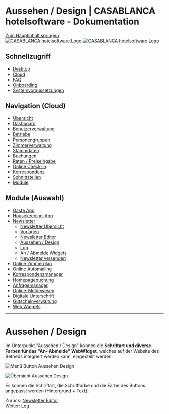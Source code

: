 # Aussehen / Design | CASABLANCA hotelsoftware - Dokumentation

[Zum Hauptinhalt springen](https://docs.casablanca.at/cloud/module/newsletter/design/#__docusaurus_skipToContent_fallback)  
[![CASABLANCA hotelsoftware Logo](https://docs.casablanca.at/img/logo.png) ![CASABLANCA hotelsoftware Logo](https://docs.casablanca.at/img/Casablanca_LOGO_2022_neg.png)](https://docs.casablanca.at/)

## Schnellzugriff

* [Desktop](https://docs.casablanca.at/desktop/desktop/)
* [Cloud](https://docs.casablanca.at/cloud/cloud_systems/)
* [FAQ](https://docs.casablanca.at/faq)
* [Onboarding](https://docs.casablanca.at/onboarding/fiscalization)
* [Systemvoraussetzungen](https://docs.casablanca.at/system_requirements)

## Navigation (Cloud)

* [Übersicht](https://docs.casablanca.at/cloud/cloud_systems/)
* [Dashboard](https://docs.casablanca.at/cloud/dashboard/)
* [Benutzerverwaltung](https://docs.casablanca.at/cloud/user_management/)
* [Betriebe](https://docs.casablanca.at/cloud/company/)
* [Personengruppen](https://docs.casablanca.at/cloud/person_groups/)
* [Zimmerverwaltung](https://docs.casablanca.at/cloud/rooms/)
* [Stammdaten](https://docs.casablanca.at/cloud/main_data/)
* [Buchungen](https://docs.casablanca.at/cloud/bookings/)
* [Raten / Preiseingabe](https://docs.casablanca.at/cloud/raten/)
* [Online Check-In](https://docs.casablanca.at/cloud/online_checkin/)
* [Korrespondenz](https://docs.casablanca.at/cloud/online_corr/)
* [Schnittstellen](https://docs.casablanca.at/cloud/interfaces/)
* [Module](https://docs.casablanca.at/cloud/module/)

## Module (Auswahl)

* [Gäste App](https://docs.casablanca.at/cloud/module/guestapp/)
* [Housekeeping-App](https://docs.casablanca.at/cloud/module/housekeeping/)
* [Newsletter](https://docs.casablanca.at/cloud/module/newsletter/)
  * [Newsletter Übersicht](https://docs.casablanca.at/cloud/module/newsletter/overview)
  * [Vorlagen](https://docs.casablanca.at/cloud/module/newsletter/templates)
  * [Newsletter Editor](https://docs.casablanca.at/cloud/module/newsletter/editor)
  * [Aussehen / Design](https://docs.casablanca.at/cloud/module/newsletter/design)
  * [Log](https://docs.casablanca.at/cloud/module/newsletter/log)
  * [An / Abmelde Widgets](https://docs.casablanca.at/cloud/module/newsletter/widgets)
  * [Newsletter versenden](https://docs.casablanca.at/cloud/module/newsletter/delivery)
* [Online Zimmerplan](https://docs.casablanca.at/cloud/module/online_roomplan/)
* [Online Automailing](https://docs.casablanca.at/cloud/module/automailing/)
* [Korrespondenzmanager](https://docs.casablanca.at/cloud/module/corr_mgr/)
* [Homepagebuchung](https://docs.casablanca.at/cloud/module/homepage/)
* [Anfragemanager](https://docs.casablanca.at/cloud/module/query/)
* [Online-Meldewesen](https://docs.casablanca.at/cloud/module/register/)
* [Digitale Unterschrift](https://docs.casablanca.at/cloud/module/signature/)
* [Gutscheinverwaltung](https://docs.casablanca.at/cloud/module/voucher/)
* [Web Widgets](https://docs.casablanca.at/cloud/module/widget/)

---

# Aussehen / Design

Im Unterpunkt "Aussehen / Design" können die **Schriftart und diverse Farben für das "An- Abmelde" WebWidget**, welches auf der Website des Betriebs integriert werden kann, eingestellt werden.

![Menü Button Aussehen Design](https://docs.casablanca.at/assets/images/menu_button-b5cc91d3505153217e82761953be2686.png)

![Übersicht Aussehen Design](https://docs.casablanca.at/assets/images/overview-813917adfa3a847c11b015044467bf5e.png)

Es können die Schriftart, die Schriftfarbe und die Farbe des Buttons angepasst werden (Hintergrund + Text).

Zurück: [Newsletter Editor](https://docs.casablanca.at/cloud/module/newsletter/editor)  
Weiter: [Log](https://docs.casablanca.at/cloud/module/newsletter/log)